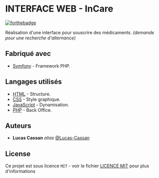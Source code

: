 # **INTERFACE WEB - InCare**

[![forthebadge](https://forthebadge.com/images/badges/built-with-love.svg)](https://forthebadge.com)

Réalisation d'une interface pour souscrire des médicaments.
*(demande pour une recherche d'alternance)*

## Fabriqué avec

* [Symfony](https://symfony.com/) - Framework PHP.

## Langages utilisés

* [HTML](https://developer.mozilla.org/en-US/docs/Web/HTML) - Structure.
* [CSS](https://developer.mozilla.org/en-US/docs/Web/CSS) - Style graphique.
* [JavaScript](https://developer.mozilla.org/en-US/docs/Web/JavaScript) - Dynamisation.
* [PHP](https://www.php.net/) - Back Office.

## Auteurs

* **Lucas Cassan** _alias_ [@Lucas-Cassan](https://github.com/Lucas-Cassan)

## License

Ce projet est sous licence ``MIT`` - voir le fichier [LICENCE MIT](https://github.com/Lucas-Cassan/SchoolClick/blob/main/LICENSE) pour plus d'informations